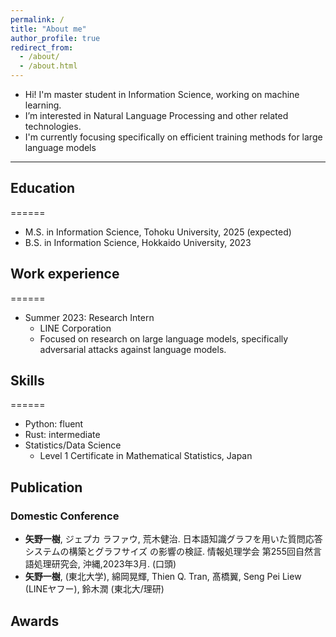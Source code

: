 ```yaml
---
permalink: /
title: "About me"
author_profile: true
redirect_from: 
  - /about/
  - /about.html
---
```

- Hi! I'm master student in Information Science, working on machine learning.
- I’m interested in Natural Language Processing and other related technologies.
- I'm currently focusing specifically on efficient training methods for large
language models

---
## Education
======
* M.S. in Information Science, Tohoku University, 2025 (expected)
* B.S. in Information Science, Hokkaido University, 2023

## Work experience
======
* Summer 2023: Research Intern
  * LINE Corporation
  * Focused on research on large language models, specifically adversarial attacks against language models.

  
## Skills
======
* Python: fluent
* Rust: intermediate
* Statistics/Data Science
  * Level 1 Certificate in Mathematical Statistics, Japan


## Publication
### Domestic Conference
- **矢野一樹**, ジェプカ ラファウ, 荒木健治. 日本語知識グラフを用いた質問応答システムの構築とグラフサイズ
の影響の検証. 情報処理学会 第255回自然言語処理研究会, 沖縄,2023年3月. (口頭)
- **矢野一樹**, (東北大学), 綿岡晃輝, Thien Q. Tran, 髙橋翼, Seng Pei Liew (LINEヤフー), 鈴木潤 (東北大/理研)
## Awards
